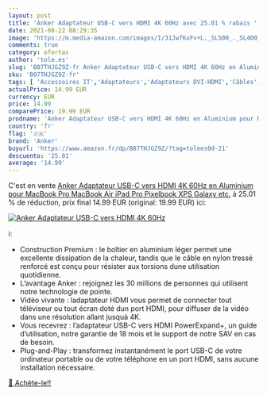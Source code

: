 ```yaml
---
layout: post
title: 'Anker Adaptateur USB-C vers HDMI 4K 60Hz avec 25.01 % rabais '
date: 2021-08-22 08:29:35
image: 'https://m.media-amazon.com/images/I/31JwfKuFv+L._SL500_._SL400_.jpg'
comments: true
category: ofertas
author: 'tole.es'
slug: 'B07THJGZ9Z-fr Anker Adaptateur USB-C vers HDMI 4K 60Hz en Aluminium pour...'
sku: 'B07THJGZ9Z-fr'
tags: [ 'Accessoires IT','Adaptateurs','Adaptateurs DVI-HDMI','Câbles','Câbles et accessoires','Informatique','anker', ]
actualPrice: 14.99 EUR
currency: EUR
price: 14.99
comparePrice: 19.99 EUR
prodname: 'Anker Adaptateur USB-C vers HDMI 4K 60Hz en Aluminium pour MacBook Pro  MacBook Air  iPad Pro  Pixelbook  XPS  Galaxy  etc.'
country: 'fr'
flag: '🇫🇷'
brand: 'Anker'
buyurl: 'https://www.amazon.fr/dp/B07THJGZ9Z/?tag=tolees0d-21'
descuento: '25.01'
average: '14.99'
---
```


C'est en vente [Anker Adaptateur USB-C vers HDMI 4K 60Hz en Aluminium pour MacBook Pro  MacBook Air  iPad Pro  Pixelbook  XPS  Galaxy  etc.](https://www.amazon.fr/dp/B07THJGZ9Z/?tag=tolees0d-21)  à  25.01 % de réduction, prix final  14.99 EUR (original: 19.99 EUR) ici:

[![Anker Adaptateur USB-C vers HDMI 4K 60Hz](https://m.media-amazon.com/images/I/31JwfKuFv+L._SL500_._SL400_.jpg)](https://www.amazon.fr/dp/B07THJGZ9Z/?tag=tolees0d-21)

ℹ️:

- Construction Premium : le boîtier en aluminium léger permet une excellente dissipation de la chaleur, tandis que le câble en nylon tressé renforcé est conçu pour résister aux torsions dune utilisation quotidienne.
- L’avantage Anker : rejoignez les 30 millions de personnes qui utilisent notre technologie de pointe.
- Vidéo vivante : ladaptateur HDMI vous permet de connecter tout téléviseur ou tout écran doté dun port HDMI, pour diffuser de la vidéo dans une résolution allant jusquà 4K.
- Vous recevrez : l’adaptateur USB-C vers HDMI PowerExpand+, un guide d’utilisation, notre garantie de 18 mois et le support de notre SAV en cas de besoin.
- Plug-and-Play : transformez instantanément le port USB-C de votre ordinateur portable ou de votre téléphone en un port HDMI, sans aucune installation nécessaire.

[🛒 Achète-le!!](https://www.amazon.fr/dp/B07THJGZ9Z/?tag=tolees0d-21)
